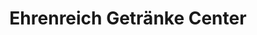 ---
title: "Ehrenreich Getränke Center"
url: /dietmannsried/ehrenreich-getraenke-center/
shop: Getränke
---